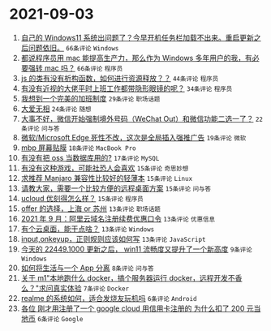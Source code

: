 # 2021-09-03

1. [自己的 Windows11 系统出问题了？今早开机任务栏加载不出来。重启更新之后问题依旧。](https://www.v2ex.com/t/799583) `66条评论` `Windows`
1. [都说程序员用 mac 能提高生产力，那么作为 Windows 多年用户的我，有必要强转 mac 吗？](https://www.v2ex.com/t/799602) `66条评论` `程序员`
1. [js 的类有没有析构函数，如何进行资源释放？？](https://www.v2ex.com/t/799592) `44条评论` `程序员`
1. [有没有近视的大佬平时上班工作都带隐形眼镜的呢？](https://www.v2ex.com/t/799584) `34条评论` `程序员`
1. [我想到一个完美的加班制度](https://www.v2ex.com/t/799641) `29条评论` `职场话题`
1. [大爱无相](https://www.v2ex.com/t/799594) `24条评论` `随想`
1. [大事不好，微信开始强制境外号码（WeChat Out）和微信功能二选一了？](https://www.v2ex.com/t/799582) `22条评论` `问与答`
1. [微软/Microsoft Edge 死性不改，这次是全局插入强推广告](https://www.v2ex.com/t/799634) `19条评论` `微软`
1. [mbp 屏幕贴膜](https://www.v2ex.com/t/799610) `18条评论` `MacBook Pro`
1. [有没有把 oss 当数据库用的?](https://www.v2ex.com/t/799596) `17条评论` `MySQL`
1. [有没有这种游戏，可能社恐人会喜欢](https://www.v2ex.com/t/799625) `15条评论` `奇思妙想`
1. [求推荐 Manjaro 兼容性比较好的轻薄本](https://www.v2ex.com/t/799622) `15条评论` `Linux`
1. [请教大家，需要一个比较方便的远程桌面方案](https://www.v2ex.com/t/799616) `15条评论` `问与答`
1. [ucloud 优刻得怎么样？](https://www.v2ex.com/t/799591) `15条评论` `程序员`
1. [offer 的选择，上海 or 苏州](https://www.v2ex.com/t/799632) `13条评论` `职场话题`
1. [2021 年 9 月：阿里云域名注册续费优惠口令](https://www.v2ex.com/t/799609) `13条评论` `优惠信息`
1. [有个云桌面，能干点啥？](https://www.v2ex.com/t/799605) `13条评论` `Windows`
1. [input,onkeyup，正则规则应该如何写](https://www.v2ex.com/t/799587) `13条评论` `JavaScript`
1. [今天的 22449.1000 更新之后， win11 流畅度又提升了一个新高度](https://www.v2ex.com/t/799643) `9条评论` `Windows`
1. [如何将生活与一个 App 分离](https://www.v2ex.com/t/799635) `8条评论` `问与答`
1. [关于 m1"本地跑什么 docker，搞个服务器运行 docker，远程开发不香么？"求问真实体验](https://www.v2ex.com/t/799607) `7条评论` `Docker`
1. [realme 的系统如何，适合发烧友玩机吗](https://www.v2ex.com/t/799637) `6条评论` `Android`
1. [各位 刚才用注册了一个 google cloud 用信用卡注册的 为什么扣了 200 元当地币](https://www.v2ex.com/t/799589) `6条评论` `Google`
